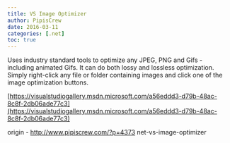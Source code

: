 ```yaml
---
title: VS Image Optimizer
author: PipisCrew
date: 2016-03-11
categories: [.net]
toc: true
---
```


Uses industry standard tools to optimize any JPEG, PNG and Gifs - including animated Gifs. It can do both lossy and lossless optimization. Simply right-click any file or folder containing images and click one of the image optimization buttons.

[https://visualstudiogallery.msdn.microsoft.com/a56eddd3-d79b-48ac-8c8f-2db06ade77c3](https://visualstudiogallery.msdn.microsoft.com/a56eddd3-d79b-48ac-8c8f-2db06ade77c3)

origin - http://www.pipiscrew.com/?p=4373 net-vs-image-optimizer